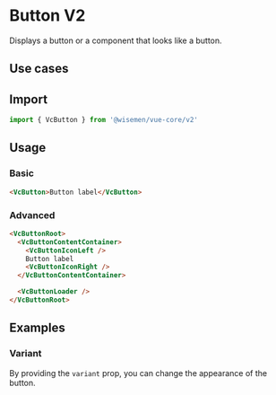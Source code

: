 # Button <badge>V2</badge>

Displays a button or a component that looks like a button.

## Use cases

<BulletList
  :items="[
    {
      description: 'When you want users to trigger an action by clicking the button.',
      variant: 'good',
    },
    {
      description: 'When the immediate action of the button is to navigate to another route.',
      variant: 'bad',
      link: {
        label: 'Router Link Button',
        href: '/vue-core/components/router-link-button/router-link-button',
      },
    },
    {
      description: 'When the button only needs to display an icon.',
      variant: 'bad',
      link: {
        label: 'Icon Button',
        href: '/vue-core/components/icon-button/icon-button',
      },
    },
    {
      description: 'When the button is intended to toggle between two states.',
      variant: 'bad',
      link: {
        label: 'Toggle',
        href: '/vue-core/components/toggle/toggle',
      },
    }
  ]"
/>

## Import

```ts
import { VcButton } from '@wisemen/vue-core/v2'
```

## Usage

### Basic

```html
<VcButton>Button label</VcButton>
```

### Advanced

```html
<VcButtonRoot>
  <VcButtonContentContainer>
    <VcButtonIconLeft />
    Button label
    <VcButtonIconRight />
  </VcButtonContentContainer>

  <VcButtonLoader />
</VcButtonRoot>
```

<!-- @include: ./button-meta.md -->

## Examples

### Variant
By providing the `variant` prop, you can change the appearance of the button.

<ComponentPreview name="button-v2/variants" />